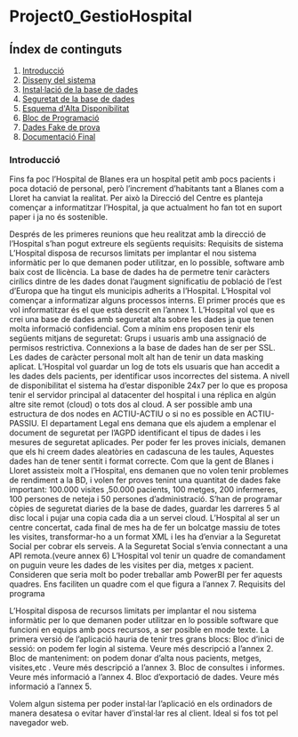# Project0_GestioHospital

## Índex de continguts
1. [Introducció](#introducció)
2. [Disseny del sistema](<DISSENY ER - RELACIONAL - SQL/README.md>)
3. [Instal·lació de la base de dades](<INSTAL·LACIÓ I CONFIGURACIÓ/installation.md>)
4. [Seguretat de la base de dades](<ESQUEMA DE SEGURETAT/README.md>)
5. [Esquema d'Alta Disponibilitat](<ESQUEMA ALTA DISPONIBILITAT/README.md>)
6. [Bloc de Programació](<BLOC DE PROGRAMACIÓ/README.md>)
7. [Dades Fake de prova](<DUMMY DATA/README.md>)
8. [Documentació Final](<docs/Guia Usuari - Hospitalito IRA.pdf>)



### Introducció

Fins fa poc l’Hospital de Blanes era un hospital petit amb pocs pacients i poca dotació de personal, però l’increment d’habitants tant a Blanes com a Lloret ha canviat la realitat. Per això la Direcció del Centre es planteja començar a informatitzar l’Hospital, ja que actualment  ho fan tot en suport paper i ja no és sostenible.

Després de les primeres reunions que heu realitzat amb la direcció de l’Hospital s’han pogut extreure els següents requisits:
Requisits de sistema
L’Hospital disposa de recursos limitats per implantar el nou sistema informàtic per lo que demanen poder utilitzar, en lo possible, software amb baix cost de llicència.
La base de dades ha de permetre tenir caràcters cirílics dintre de les dades donat l’augment significatiu de població de l’est d’Europa que ha tingut els municipis adherits a l’Hospital.
L’Hospital vol començar a informatizar alguns processos interns. El primer procés que es vol informatitzar és el que està descrit en l’annex 1.
L’Hospital vol que es crei una base de dades amb seguretat alta sobre les dades ja que tenen molta informació confidencial. Com a mínim ens proposen tenir els següents mitjans de seguretat:
Grups i usuaris amb una assignació de permisos restrictiva.
Connexions a la base de dades han de ser per SSL.
Les dades de caràcter personal molt alt han de tenir un data masking aplicat.
L’Hospital vol guardar un log de tots els usuaris que han accedit a les dades dels pacients, per identificar usos incorrectes del sistema.
A nivell de disponibilitat el sistema ha d’estar disponible 24x7 per lo que es proposa tenir el servidor principal al datacenter del hospital i una réplica en algún altre site remot (cloud) o tots dos al cloud. A ser possible amb una estructura de dos nodes en ACTIU-ACTIU o si no es possible en ACTIU-PASSIU.
El departament Legal ens demana que els ajudem a emplenar el document de seguretat per l’AGPD identificant el tipus de dades i les mesures de seguretat aplicades.
Per poder fer les proves inicials, demanen que els hi creem dades aleatòries en cadascuna de les taules, Aquestes dades han de tener sentit i format correcte. Com que la gent de Blanes i Lloret assisteix molt a l’Hospital, ens demanen que no volen tenir problemes de rendiment a la BD, i volen fer  proves tenint una quantitat de dades fake important: 100.000  visites  ,50.000 pacients, 100 metges, 200 infermeres, 100 persones de neteja i 50 persones d’administració.
S’han de programar còpies de seguretat diaries de la base de dades, guardar les darreres 5 al disc local  i pujar una copia cada dia a un servei cloud.
L’Hospital al ser un centre concertat, cada final de mes ha de fer un bolcatge massiu de totes les visites, transformar-ho a un format XML i les ha d’enviar a la Seguretat Social per cobrar els serveis. A la Seguretat Social s’envia connectant a una API remota.(veure annex 6)
L’Hospital vol tenir un quadre de comandament on puguin veure les dades de les visites per dia, metges x pacient. Consideren que seria molt bo poder treballar amb PowerBI per fer aquests quadres. Ens faciliten un quadre com el que figura a l’annex 7.
Requisits del programa

L’Hospital disposa de recursos limitats per implantar el nou sistema informàtic per lo que demanen poder utilitzar en lo possible software que funcioni en equips amb pocs recursos, a ser posible en mode texte.
La primera versió de l’aplicació hauria de tenir tres grans blocs:
Bloc d’inici de sessió: on podem fer login al sistema. Veure més descripció a l’annex 2.
Bloc de manteniment: on podem donar d’alta nous pacients, metges, visites,etc . Veure més descripció a l’annex 3.
Bloc de consultes i informes. Veure més informació a l’annex 4.
Bloc d’exportació de dades. Veure més informació a l’annex 5.

Volem algun sistema per poder instal·lar l’aplicació en els ordinadors de manera desatesa o evitar haver d’instal·lar res al client. Ideal si fos tot pel navegador web.


